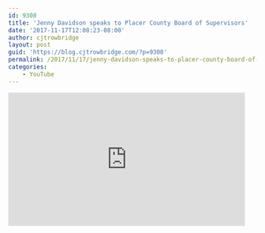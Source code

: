 ```yaml
---
id: 9308
title: 'Jenny Davidson speaks to Placer County Board of Supervisors'
date: '2017-11-17T12:08:23-08:00'
author: cjtrowbridge
layout: post
guid: 'https://blog.cjtrowbridge.com/?p=9308'
permalink: /2017/11/17/jenny-davidson-speaks-to-placer-county-board-of-supervisors/
categories:
    - YouTube
---
```


<div style="width: 480px; height: 270px; overflow: hidden; position: relative;"><iframe allowfullscreen="allowfullscreen" frameborder="0" height="270" id="okplayer" mozallowfullscreen="mozallowfullscreen" scrolling="no" seamless="seamless" src="http://youtube.com/embed/seB8qbxFFsE" style="position: absolute; top: 0px; left: 0px; width: 480px; height: 270px;" webkitallowfullscreen="webkitAllowFullScreen" width="480"></iframe></div>